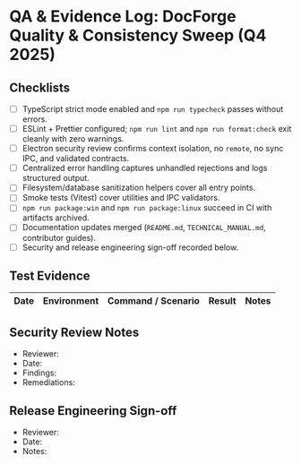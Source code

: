 # QA & Evidence Log: DocForge Quality & Consistency Sweep (Q4 2025)

## Checklists

- [ ] TypeScript strict mode enabled and `npm run typecheck` passes without errors.
- [ ] ESLint + Prettier configured; `npm run lint` and `npm run format:check` exit cleanly with zero warnings.
- [ ] Electron security review confirms context isolation, no `remote`, no sync IPC, and validated contracts.
- [ ] Centralized error handling captures unhandled rejections and logs structured output.
- [ ] Filesystem/database sanitization helpers cover all entry points.
- [ ] Smoke tests (Vitest) cover utilities and IPC validators.
- [ ] `npm run package:win` and `npm run package:linux` succeed in CI with artifacts archived.
- [ ] Documentation updates merged (`README.md`, `TECHNICAL_MANUAL.md`, contributor guides).
- [ ] Security and release engineering sign-off recorded below.

## Test Evidence

| Date | Environment | Command / Scenario | Result | Notes |
| ---- | ----------- | ------------------ | ------ | ----- |

## Security Review Notes

- Reviewer:
- Date:
- Findings:
- Remediations:

## Release Engineering Sign-off

- Reviewer:
- Date:
- Notes:

